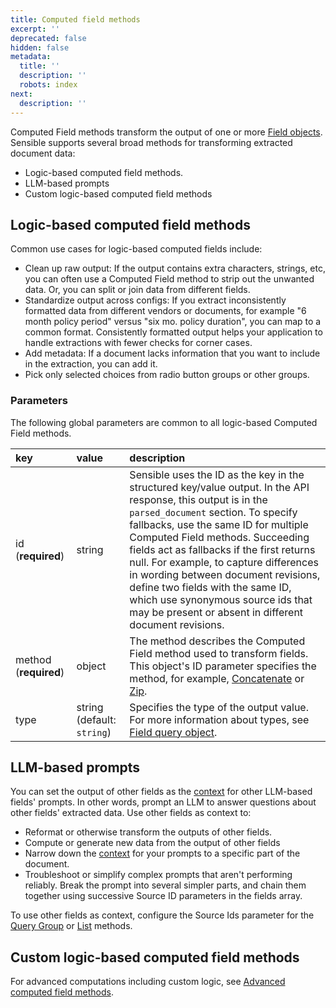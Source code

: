 ```yaml
---
title: Computed field methods
excerpt: ''
deprecated: false
hidden: false
metadata:
  title: ''
  description: ''
  robots: index
next:
  description: ''
---
```

Computed Field methods transform the output of one or more [Field objects](doc:field-query-object).  Sensible supports several broad methods for transforming extracted document data:

- Logic-based computed field methods.
- LLM-based prompts
- Custom logic-based computed field methods 

## Logic-based computed field methods

Common use cases for logic-based computed fields include:

- Clean up raw output:  If the output contains extra characters, strings, etc, you can often use a Computed Field method to strip out the unwanted data. Or, you can split or join data from different fields.
- Standardize output across configs:  If you extract inconsistently formatted data from different vendors or documents, for example "6 month policy period" versus "six mo. policy duration", you can map to a common format. Consistently formatted output helps your application to handle extractions with fewer checks for corner cases.
- Add metadata: If a document lacks information that you want to include in the extraction, you can add it. 
- Pick only selected choices from radio button groups or other groups.

### Parameters


The following global parameters are common to all logic-based Computed Field methods.

| key                   | value                      | description                                                  |
| :-------------------- | :------------------------- | :----------------------------------------------------------- |
| id (**required**)     | string                     | Sensible uses the ID as the key in the structured key/value output. In the API response, this output is in the `parsed_document` section. To specify fallbacks, use the same ID for multiple Computed Field methods. Succeeding fields act as fallbacks if the first returns null. For example, to capture differences in wording between document revisions, define two fields with the same ID, which use synonymous source ids that may be present or absent in different document revisions. |
| method (**required**) | object                     | The method describes the Computed Field method used to transform fields. This object's ID parameter specifies the method, for example, [Concatenate](doc:concatenate) or [Zip](doc:zip). |
| type                  | string (default: `string`) | Specifies the type of the output value. For more information about types, see [Field query object](doc:field-query-object). |

## LLM-based prompts

You can set the output of other fields as the [context](doc:prompt) for other LLM-based fields' prompts. In other words, prompt an LLM to answer questions about other fields' extracted data. Use other fields as context to:

- Reformat or otherwise transform the outputs of other fields.
- Compute or generate new data from the output of other fields
-  Narrow down the [context](doc:prompt) for your prompts to a specific part of the document.
- Troubleshoot or simplify complex prompts that aren't performing reliably. Break the prompt into several simpler parts, and chain them together using successive Source ID parameters in the fields array.

To use other fields as context, configure the Source Ids parameter for the [Query Group](doc:query-group) or [List](doc:list#parameters) methods.

## Custom logic-based computed field methods

For advanced computations including custom logic, see [Advanced computed field methods](doc:advanced-computed-field-methods).